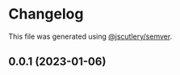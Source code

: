 # Changelog

This file was generated using [@jscutlery/semver](https://github.com/jscutlery/semver).

## 0.0.1 (2023-01-06)
